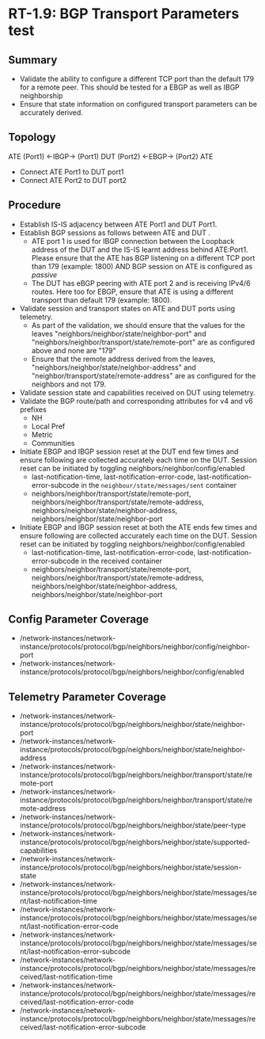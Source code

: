 # RT-1.9: BGP Transport Parameters test

## Summary
 - Validate the ability to configure a different TCP port than the default 179 for a remote peer. This should be tested for a EBGP as well as IBGP neighborship
 - Ensure that state information on configured transport parameters can be accurately derived.

## Topology
ATE (Port1) <-IBGP-> (Port1) DUT (Port2) <-EBGP-> (Port2) ATE
  - Connect ATE Port1 to DUT port1
  - Connect ATE Port2 to DUT port2

## Procedure
  - Establish IS-IS adjacency between ATE Port1 and DUT Port1. 
  - Establish BGP sessions as follows between ATE and DUT . 
    - ATE port 1 is used for IBGP connection between the Loopback address of the DUT and the IS-IS learnt address behind ATE:Port1. Please ensure that the ATE has BGP listening on a different TCP port than 179 (example: 1800) AND BGP session on ATE is configured as *passive*
    - The DUT has eBGP peering with ATE port 2 and is receiving IPv4/6 routes. Here too for EBGP, ensure that ATE is using a different transport than default 179 (example: 1800).
  - Validate session and transport states on ATE and DUT ports using telemetry.
    - As part of the validation, we should ensure that the values for the leaves "neighbors/neighbor/state/neighbor-port" and "neighbors/neighbor/transport/state/remote-port" are as configured above and none are "179"
    - Ensure that the remote address derived from the leaves, "neighbors/neighbor/state/neighbor-address" and "neighbor/transport/state/remote-address" are as configured for the neighbors and not 179.
  - Validate session state and capabilities received on DUT using telemetry.
  - Validate the BGP route/path and corresponding attributes for v4 and v6 prefixes
    - NH
    - Local Pref
    - Metric
    - Communities
  - Initiate EBGP and IBGP session reset at the DUT end few times and ensure following are collected accurately each time on the DUT. Session reset can be initiated by toggling neighbors/neighbor/config/enabled
    - last-notification-time, last-notification-error-code, last-notification-error-subcode in the `neighbour/state/messages/sent` container
    - neighbors/neighbor/transport/state/remote-port, neighbors/neighbor/transport/state/remote-address, neighbors/neighbor/state/neighbor-address, neighbors/neighbor/state/neighbor-port
  - Initiate EBGP and IBGP session reset at both the ATE ends few times and ensure following are collected accurately each time on the DUT. Session reset can be initiated by toggling neighbors/neighbor/config/enabled
    - last-notification-time, last-notification-error-code, last-notification-error-subcode in the received container
    - neighbors/neighbor/transport/state/remote-port, neighbors/neighbor/transport/state/remote-address, neighbors/neighbor/state/neighbor-address, neighbors/neighbor/state/neighbor-port

## Config Parameter Coverage
  - /network-instances/network-instance/protocols/protocol/bgp/neighbors/neighbor/config/neighbor-port
  - /network-instances/network-instance/protocols/protocol/bgp/neighbors/neighbor/config/enabled

## Telemetry Parameter Coverage
  - /network-instances/network-instance/protocols/protocol/bgp/neighbors/neighbor/state/neighbor-port
  - /network-instances/network-instance/protocols/protocol/bgp/neighbors/neighbor/state/neighbor-address
  - /network-instances/network-instance/protocols/protocol/bgp/neighbors/neighbor/transport/state/remote-port
  - /network-instances/network-instance/protocols/protocol/bgp/neighbors/neighbor/transport/state/remote-address
  - /network-instances/network-instance/protocols/protocol/bgp/neighbors/neighbor/state/peer-type
  - /network-instances/network-instance/protocols/protocol/bgp/neighbors/neighbor/state/supported-capabilities
  - /network-instances/network-instance/protocols/protocol/bgp/neighbors/neighbor/state/session-state
  - /network-instances/network-instance/protocols/protocol/bgp/neighbors/neighbor/state/messages/sent/last-notification-time
  - /network-instances/network-instance/protocols/protocol/bgp/neighbors/neighbor/state/messages/sent/last-notification-error-code
  - /network-instances/network-instance/protocols/protocol/bgp/neighbors/neighbor/state/messages/sent/last-notification-error-subcode
  - /network-instances/network-instance/protocols/protocol/bgp/neighbors/neighbor/state/messages/received/last-notification-time
  - /network-instances/network-instance/protocols/protocol/bgp/neighbors/neighbor/state/messages/received/last-notification-error-code
  - /network-instances/network-instance/protocols/protocol/bgp/neighbors/neighbor/state/messages/received/last-notification-error-subcode

